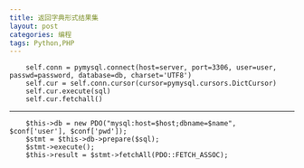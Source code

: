 ```yaml
---
title: 返回字典形式结果集
layout: post
categories: 编程
tags: Python,PHP
---
```


		self.conn = pymysql.connect(host=server, port=3306, user=user, passwd=password, database=db, charset='UTF8')  
		self.cur = self.conn.cursor(cursor=pymysql.cursors.DictCursor)  
		self.cur.execute(sql)
		self.cur.fetchall()
***
		$this->db = new PDO("mysql:host=$host;dbname=$name", $conf['user'], $conf['pwd']);  
		$stmt = $this->db->prepare($sql);  
		$stmt->execute();  
		$this->result = $stmt->fetchAll(PDO::FETCH_ASSOC);